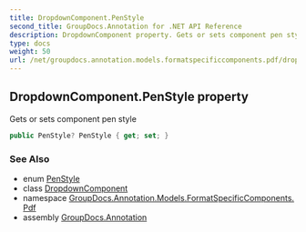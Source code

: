 ```yaml
---
title: DropdownComponent.PenStyle
second_title: GroupDocs.Annotation for .NET API Reference
description: DropdownComponent property. Gets or sets component pen style
type: docs
weight: 50
url: /net/groupdocs.annotation.models.formatspecificcomponents.pdf/dropdowncomponent/penstyle/
---
```

## DropdownComponent.PenStyle property

Gets or sets component pen style

```csharp
public PenStyle? PenStyle { get; set; }
```

### See Also

* enum [PenStyle](../../../groupdocs.annotation.models/penstyle/)
* class [DropdownComponent](../)
* namespace [GroupDocs.Annotation.Models.FormatSpecificComponents.Pdf](../../dropdowncomponent/)
* assembly [GroupDocs.Annotation](../../../)


